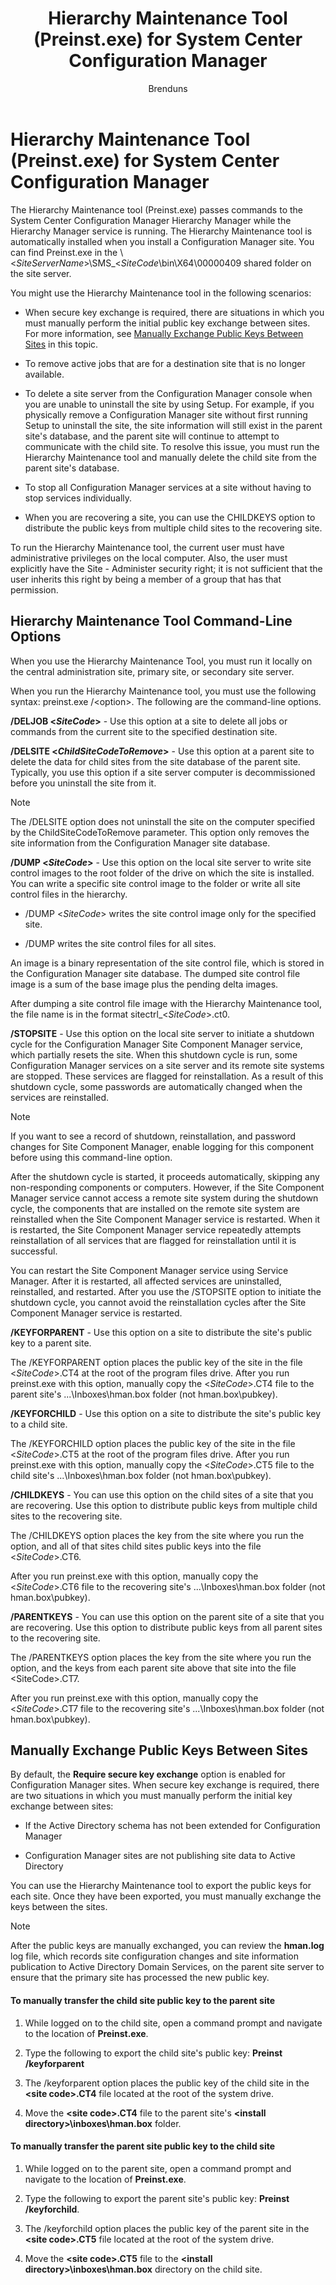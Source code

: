 ﻿---
title: "Hierarchy Maintenance Tool (Preinst.exe) for System Center Configuration Manager"
ms.custom: na
ms.date: 12/08/2015
ms.prod: configuration-manager
ms.reviewer: na
ms.suite: na
ms.technology:
  - configmgr-other
ms.tgt_pltfrm: na
ms.topic: article
ms.assetid: cead6825-6113-4ba5-a381-ac3598dfee86
caps.latest.revision: 7
caps.handback.revision: 0
author: Brenduns

---
# Hierarchy Maintenance Tool (Preinst.exe) for System Center Configuration Manager
The Hierarchy Maintenance tool (Preinst.exe) passes commands to the System Center Configuration Manager Hierarchy Manager while the Hierarchy Manager service is running. The Hierarchy Maintenance tool is automatically installed when you install a Configuration Manager site. You can find Preinst.exe in the \\&lt;*SiteServerName*>\SMS_&lt;*SiteCode*\bin\X64\00000409 shared folder on the site server.  

 You might use the Hierarchy Maintenance tool in the following scenarios:  

-   When secure key exchange is required, there are situations in which you must manually perform the initial public key exchange between sites. For more information, see [Manually Exchange Public Keys Between Sites](#BKMK_ManuallyExchangeKeys) in this topic.  

-   To remove active jobs that are for a destination site that is no longer available.  

-   To delete a site server from the Configuration Manager console when you are unable to uninstall the site by using Setup. For example, if you physically remove a Configuration Manager site without first running Setup to uninstall the site, the site information will still exist in the parent site's database, and the parent site will continue to attempt to communicate with the child site. To resolve this issue, you must run the Hierarchy Maintenance tool and manually delete the child site from the parent site's database.  

-   To stop all Configuration Manager services at a site without having to stop services individually.  

-   When you are recovering a site, you can use the CHILDKEYS option to distribute the public keys from multiple child sites to the recovering site.  

To run the Hierarchy Maintenance tool, the current user must have administrative privileges on the local computer. Also, the user must explicitly have the Site - Administer security right; it is not sufficient that the user inherits this right by being a member of a group that has that permission.  

## Hierarchy Maintenance Tool Command-Line Options  
When you use the Hierarchy Maintenance Tool, you must run it locally on the central administration site, primary site, or secondary site server.  

When you run the Hierarchy Maintenance tool, you must use the following syntax: preinst.exe /&lt;option\>. The following are the command-line options.  

 **/DELJOB &lt;*SiteCode*>** - Use this option at a site to delete all jobs or commands from the current site to the specified destination site.  

 **/DELSITE &lt;*ChildSiteCodeToRemove*>** - Use this option at a parent site to delete the data for child sites from the site database of the parent site. Typically, you use this option if a site server computer is decommissioned before you uninstall the site from it.  

> [!NOTE]  
>  The /DELSITE option does not uninstall the site on the computer specified by the ChildSiteCodeToRemove parameter. This option only removes the site information from the Configuration Manager site database.  

**/DUMP &lt;*SiteCode*>** - Use this option on the local site server to write site control images to the root folder of the drive on which the site is installed. You can write a specific site control image to the folder or write all site control files in the hierarchy.  

-   /DUMP &lt;*SiteCode*> writes the site control image only for the specified site.  

-   /DUMP writes the site control files for all sites.  

An image is a binary representation of the site control file, which is stored in the Configuration Manager site database. The dumped site control file image is a sum of the base image plus the pending delta images.  

After dumping a site control file image with the Hierarchy Maintenance tool, the file name is in the format sitectrl_&lt;*SiteCode*>.ct0.  

**/STOPSITE** - Use this option on the local site server to initiate a shutdown cycle for the Configuration Manager Site Component Manager service, which partially resets the site. When this shutdown cycle is run, some Configuration Manager services on a site server and its remote site systems are stopped. These services are flagged for reinstallation. As a result of this shutdown cycle, some passwords are automatically changed when the services are reinstalled.  

> [!NOTE]  
>  If you want to see a record of shutdown, reinstallation, and password changes for Site Component Manager, enable logging for this component before using this command-line option.  

After the shutdown cycle is started, it proceeds automatically, skipping any non-responding components or computers. However, if the Site Component Manager service cannot access a remote site system during the shutdown cycle, the components that are installed on the remote site system are reinstalled when the Site Component Manager service is restarted. When it is restarted, the Site Component Manager service repeatedly attempts reinstallation of all services that are flagged for reinstallation until it is successful.  

You can restart the Site Component Manager service using Service Manager. After it is restarted, all affected services are uninstalled, reinstalled, and restarted. After you use the /STOPSITE option to initiate the shutdown cycle, you cannot avoid the reinstallation cycles after the Site Component Manager service is restarted.  

**/KEYFORPARENT** - Use this option on a site to distribute the site's public key to a parent site.  

The /KEYFORPARENT option places the public key of the site in the file &lt;*SiteCode*>.CT4 at the root of the program files drive. After you run preinst.exe with this option, manually copy the &lt;*SiteCode*>.CT4 file to the parent site's ...\Inboxes\hman.box folder (not hman.box\pubkey).  

**/KEYFORCHILD** - Use this option on a site to distribute the site's public key to a child site.  

The /KEYFORCHILD option places the public key of the site in the file &lt;*SiteCode*>.CT5 at the root of the program files drive. After you run preinst.exe with this option, manually copy the &lt;*SiteCode*>.CT5 file to the child site's ...\Inboxes\hman.box folder (not hman.box\pubkey).  

**/CHILDKEYS** - You can use this option on the child sites of a site that you are recovering. Use this option to distribute public keys from multiple child sites to the recovering site.  

The /CHILDKEYS option places the key from the site where you run the option, and all of that sites child sites public keys into the file &lt;*SiteCode*>.CT6.  

After you run preinst.exe with this option, manually copy the &lt;*SiteCode*>.CT6 file to the recovering site's ...\Inboxes\hman.box folder (not hman.box\pubkey).  

**/PARENTKEYS** - You can use this option on the parent site of a site that you are recovering. Use this option to distribute public keys from all parent sites to the recovering site.  

The /PARENTKEYS option places the key from the site where you run the option, and the keys from each parent site above that site into the file &lt;SiteCode\>.CT7.  

After you run preinst.exe with this option, manually copy the &lt;*SiteCode*>.CT7 file to the recovering site's ...\Inboxes\hman.box folder (not hman.box\pubkey).  

##  <a name="BKMK_ManuallyExchangeKeys"></a> Manually Exchange Public Keys Between Sites  
By default, the **Require secure key exchange** option is enabled for Configuration Manager sites. When secure key exchange is required, there are two situations in which you must manually perform the initial key exchange between sites:  

-   If the Active Directory schema has not been extended for Configuration Manager  

-   Configuration Manager sites are not publishing site data to Active Directory  

You can use the Hierarchy Maintenance tool to export the public keys for each site. Once they have been exported, you must manually exchange the keys between the sites.  

> [!NOTE]  
>  After the public keys are manually exchanged, you can review the **hman.log** log file, which records site configuration changes and site information publication to Active Directory Domain Services, on the parent site server to ensure that the primary site has processed the new public key.  

#### To manually transfer the child site public key to the parent site  

1.  While logged on to the child site, open a command prompt and navigate to the location of **Preinst.exe**.  

2.  Type the following to export the child site's public key: **Preinst /keyforparent**  

3.  The /keyforparent option places the public key of the child site in the **&lt;site code\>.CT4** file located at the root of the system drive.  

4.  Move the **&lt;site code\>.CT4** file to the parent site's **&lt;install directory\>\inboxes\hman.box** folder.  

#### To manually transfer the parent site public key to the child site  

1.  While logged on to the parent site, open a command prompt and navigate to the location of **Preinst.exe**.  

2.  Type the following to export the parent site's public key: **Preinst /keyforchild**.  

3.  The /keyforchild option places the public key of the parent site in the **&lt;site code\>.CT5** file located at the root of the system drive.  

4.  Move the **&lt;site code\>.CT5** file to the **&lt;install directory\>\inboxes\hman.box** directory on the child site.  

